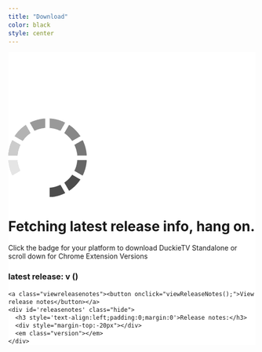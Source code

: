 ```yaml
---
title: "Download"
color: black
style: center
---
```


<style type="text/css">
.subtlecircle.down {
  cursor: pointer;
  opacity: 0;
  transform: scale(0);
  transition: all 0.4s ease-in;
}
.subtlecircle.down:hover img {
  transform: scale(0.6) rotateY(360deg);
}
.subtlecircle.down img {
  position: absolute;
  width: 145px;
  height: auto;
  transition: all 0.4s ease-in-out;
}
.subtlecircle.down.windows img {
  top: 72px;
  left: 56px;
}
.subtlecircle.down.apple img {
  top: 51px;
  left: 61px;
}
.subtlecircle.down.linux img {
  top: 57px;
  left: 62px;
}
.subtlecircle.down strong {
  font-size: 30px;
  position: absolute;
  width: 100%;
  left: 0;
  bottom: -30px;
}

@media only screen and (max-width: 767px) {
  .down.sectiondivider img {
    position: static;
    width: 117px !important;
    height: auto !important;
  }
}
</style>


<div class="subtlecircle sectiondivider down windows faicon" style="margin-left:-415px">
  <span class="fa-stack">
    <i class="fa fa-circle fa-stack-2x"></i>
    <i class="fa fa-stack-1x"><img src="img/windows-coloured.png"></i>
  </span>
  <strong>Windows</strong>
</div>
<div class="subtlecircle sectiondivider down apple faicon">
  <span class="fa-stack">
    <i class="fa fa-circle fa-stack-2x"></i>
    <i class="fa fa-stack-1x"><img src="img/apple-coloured.png"></i>
  </span>
  <strong>Apple</strong>
</div>
<div class="subtlecircle sectiondivider down linux faicon" style="margin-left:145px">
  <span class="fa-stack">
    <i class="fa fa-circle fa-stack-2x"></i>
    <i class="fa fa-stack-1x"><img src="img/linux-coloured.png"></i>
  </span>
  <strong>Linux</strong>
</div>

<div style="padding-top:135px; background-color:white">
  <div id='loader'><img src="img/loading.gif"><h1>Fetching latest release info, hang on.</h1></div>
  <div id='loaded'>
    <p class='info'>Click the badge for your platform to download DuckieTV Standalone or scroll down for Chrome Extension Versions</p>
    <h3>latest release: v<span id='version'></span> (<span id='date'></span>) </h3>
    
    <a class="viewreleasenotes"><button onclick="viewReleaseNotes();">View release notes</button></a>
    <div id='releasenotes' class="hide">
      <h3 style='text-align:left;padding:0;margin:0'>Release notes:</h3>
      <div style="margin-top:-20px"></div>
      <em class="version"></em>
    </div>
  </div>
</div>

